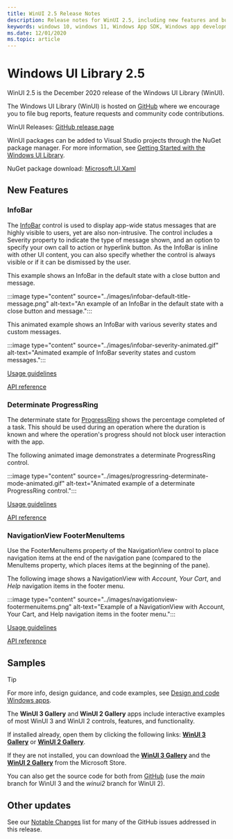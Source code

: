 ```yaml
---
title: WinUI 2.5 Release Notes
description: Release notes for WinUI 2.5, including new features and bug fixes.
keywords: windows 10, windows 11, Windows App SDK, Windows app development platform, desktop development, win32, WinRT, uwp, toolkit sdk, winui, Windows UI Library
ms.date: 12/01/2020
ms.topic: article
---
```


# Windows UI Library 2.5

WinUI 2.5 is the December 2020 release of the Windows UI Library (WinUI).

The Windows UI Library (WinUI) is hosted on [GitHub](https://github.com/microsoft/microsoft-ui-xaml) where we encourage you to file bug reports, feature requests and community code contributions.

WinUI Releases: [GitHub release page](https://github.com/microsoft/microsoft-ui-xaml/releases)

WinUI packages can be added to Visual Studio projects through the NuGet package manager. For more information, see [Getting Started with the Windows UI Library](../getting-started.md).

NuGet package download: [Microsoft.UI.Xaml](https://www.nuget.org/packages/Microsoft.UI.Xaml)

## New Features

### InfoBar

The [InfoBar](/windows/uwp/design/controls-and-patterns/infobar) control is used to display app-wide status messages that are highly visible to users, yet are also non-intrusive. The control includes a Severity property to indicate the type of message shown, and an option to specify your own call to action or hyperlink button. As the InfoBar is inline with other UI content, you can also specify whether the control is always visible or if it can be dismissed by the user.

This example shows an InfoBar in the default state with a close button and message.

:::image type="content" source="../images/infobar-default-title-message.png" alt-text="An example of an InfoBar in the default state with a close button and message.":::

This animated example shows an InfoBar with various severity states and custom messages.

:::image type="content" source="../images/infobar-severity-animated.gif" alt-text="Animated example of InfoBar severity states and custom messages.":::

[Usage guidelines](/windows/uwp/design/controls-and-patterns/infobar)

[API reference](/windows/winui/api/microsoft.ui.xaml.controls.infobar)

### Determinate ProgressRing

The determinate state for [ProgressRing](/windows/uwp/design/controls-and-patterns/progress-controls) shows the percentage completed of a task. This should be used during an operation where the duration is known and where the operation's progress should not block user interaction with the app.

The following animated image demonstrates a determinate ProgressRing control.

:::image type="content" source="../images/progressring-determinate-mode-animated.gif" alt-text="Animated example of a determinate ProgressRing control.":::<br>

[Usage guidelines](/windows/uwp/design/controls-and-patterns/progress-controls#progress-controls-best-practices)

[API reference](/windows/winui/api/microsoft.ui.xaml.controls.progressring)


### NavigationView FooterMenuItems

Use the FooterMenuItems property of the NavigationView control to place navigation items at the end of the navigation pane (compared to the MenuItems property, which places items at the beginning of the pane).

The following image shows a NavigationView with *Account*, *Your Cart*, and *Help* navigation items in the footer menu.

:::image type="content" source="../images/navigationview-footermenuitems.png" alt-text="Example of a NavigationView with Account, Your Cart, and Help navigation items in the footer menu.":::

[Usage guidelines](/windows/uwp/design/controls-and-patterns/navigationview?#footer-menu-items)

[API reference](/windows/winui/api/microsoft.ui.xaml.controls.navigationview.footermenuitems)

## Samples

> [!TIP]
> For more info, design guidance, and code examples, see [Design and code Windows apps](../../../design/index.md).
>
> The **WinUI 3 Gallery** and **WinUI 2 Gallery** apps include interactive examples of most WinUI 3 and WinUI 2 controls, features, and functionality.
>
> If installed already, open them by clicking the following links: [**WinUI 3 Gallery**](winui3gallery:/item/AnimatedIcon) or [**WinUI 2 Gallery**](winui2gallery:/item/AnimatedIcon).
>
> If they are not installed, you can download the [**WinUI 3 Gallery**](https://www.microsoft.com/store/productId/9P3JFPWWDZRC) and the [**WinUI 2 Gallery**](https://www.microsoft.com/store/productId/9MSVH128X2ZT) from the Microsoft Store.
>
> You can also get the source code for both from [GitHub](https://github.com/Microsoft/WinUI-Gallery) (use the *main* branch for WinUI 3 and the *winui2* branch for WinUI 2).

## Other updates

See our [Notable Changes](https://github.com/microsoft/microsoft-ui-xaml/releases/tag/v2.5.0) list for many of the GitHub issues addressed in this release.
